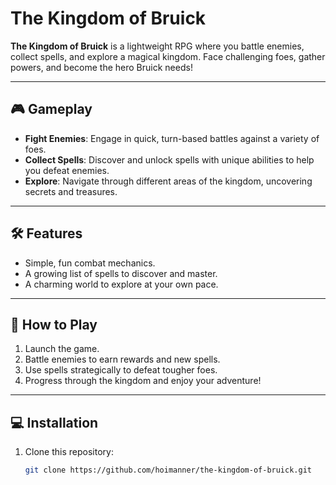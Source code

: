 # The Kingdom of Bruick

**The Kingdom of Bruick** is a lightweight RPG where you battle enemies, collect spells, and explore a magical kingdom. Face challenging foes, gather powers, and become the hero Bruick needs!

---

## 🎮 Gameplay

- **Fight Enemies**: Engage in quick, turn-based battles against a variety of foes.
- **Collect Spells**: Discover and unlock spells with unique abilities to help you defeat enemies.
- **Explore**: Navigate through different areas of the kingdom, uncovering secrets and treasures.

---

## 🛠 Features

- Simple, fun combat mechanics.
- A growing list of spells to discover and master.
- A charming world to explore at your own pace.

---

## 📜 How to Play

1. Launch the game.
2. Battle enemies to earn rewards and new spells.
3. Use spells strategically to defeat tougher foes.
4. Progress through the kingdom and enjoy your adventure!

---

## 💻 Installation

1. Clone this repository:
   ```bash
   git clone https://github.com/hoimanner/the-kingdom-of-bruick.git
